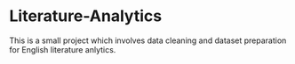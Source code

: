 # Literature-Analytics
This is a small project which involves data cleaning and dataset preparation for English literature anlytics.